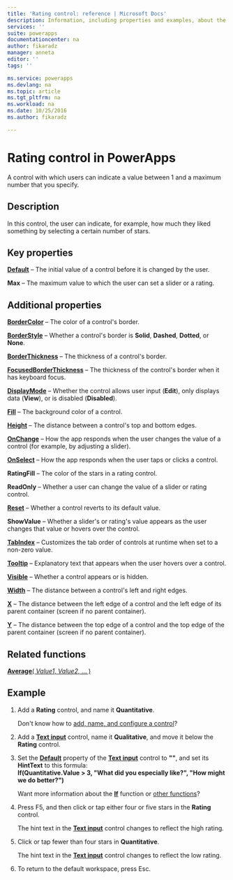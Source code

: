 ```yaml
---
title: 'Rating control: reference | Microsoft Docs'
description: Information, including properties and examples, about the Rating control
services: ''
suite: powerapps
documentationcenter: na
author: fikaradz
manager: anneta
editor: ''
tags: ''

ms.service: powerapps
ms.devlang: na
ms.topic: article
ms.tgt_pltfrm: na
ms.workload: na
ms.date: 10/25/2016
ms.author: fikaradz

---
```

# Rating control in PowerApps
A control with which users can indicate a value between 1 and a maximum number that you specify.

## Description
In this control, the user can indicate, for example, how much they liked something by selecting a certain number of stars.

## Key properties
**[Default](../../controls/properties-core.md)** – The initial value of a control before it is changed by the user.

**Max** – The maximum value to which the user can set a slider or a rating.

## Additional properties
**[BorderColor](../../controls/properties-color-border.md)** – The color of a control's border.

**[BorderStyle](../../controls/properties-color-border.md)** – Whether a control's border is **Solid**, **Dashed**, **Dotted**, or **None**.

**[BorderThickness](../../controls/properties-color-border.md)** – The thickness of a control's border.

**[FocusedBorderThickness](../../controls/properties-color-border.md)** – The thickness of the control's border when it has keyboard focus.

**[DisplayMode](../../controls/properties-core.md)** – Whether the control allows user input (**Edit**), only displays data (**View**), or is disabled (**Disabled**).

**[Fill](../../controls/properties-color-border.md)** – The background color of a control.

**[Height](../../controls/properties-size-location.md)** – The distance between a control's top and bottom edges.

**[OnChange](../../controls/properties-core.md)** – How the app responds when the user changes the value of a control (for example, by adjusting a slider).

**[OnSelect](../../controls/properties-core.md)** – How the app responds when the user taps or clicks a control.

**RatingFill** – The color of the stars in a rating control.

**ReadOnly** – Whether a user can change the value of a slider or rating control.

**[Reset](../../controls/properties-core.md)** – Whether a control reverts to its default value.

**ShowValue** – Whether a slider's or rating's value appears as the user changes that value or hovers over the control.

**[TabIndex](properties-accessibility.md)** – Customizes the tab order of controls at runtime when set to a non-zero value.

**[Tooltip](../../controls/properties-core.md)** – Explanatory text that appears when the user hovers over a control.

**[Visible](../../controls/properties-core.md)** – Whether a control appears or is hidden.

**[Width](../../controls/properties-size-location.md)** – The distance between a control's left and right edges.

**[X](../../controls/properties-size-location.md)** – The distance between the left edge of a control and the left edge of its parent container (screen if no parent container).

**[Y](../../controls/properties-size-location.md)** – The distance between the top edge of a control and the top edge of the parent container (screen if no parent container).

## Related functions
[**Average**( *Value1*, *Value2,* ... )](../../functions/function-aggregates.md)

## Example
1. Add a **Rating** control, and name it **Quantitative**.
   
    Don't know how to [add, name, and configure a control](../add-configure-controls.md)?
2. Add a **[Text input](control-text-input.md)** control, name it **Qualitative**, and move it below the **Rating** control.
3. Set the **[Default](../../controls/properties-core.md)** property of the **[Text input](control-text-input.md)** control to **""**, and set its **HintText** to this formula:
   <br>**If(Quantitative.Value > 3, "What did you especially like?", "How might we do better?")**
   
    Want more information about the **[If](../../functions/function-if.md)** function or [other functions](../formula-reference.md)?
4. Press F5, and then click or tap either four or five stars in the **Rating** control.
   
    The hint text in the **[Text input](control-text-input.md)** control changes to reflect the high rating.
5. Click or tap fewer than four stars in **Quantitative**.
   
    The hint text in the **[Text input](control-text-input.md)** control changes to reflect the low rating.
6. To return to the default workspace, press Esc.

